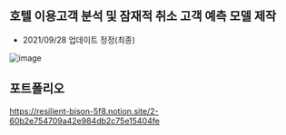 ## 호텔 이용고객 분석 및 잠재적 취소 고객 예측 모델 제작
- 2021/09/28 업데이트 정정(최종)

![image](https://user-images.githubusercontent.com/74692845/132148345-a41ff5ae-aa51-4e67-ba9f-bd0add17362f.png)

## 포트폴리오
https://resilient-bison-5f8.notion.site/2-60b2e754709a42e984db2c75e15404fe
